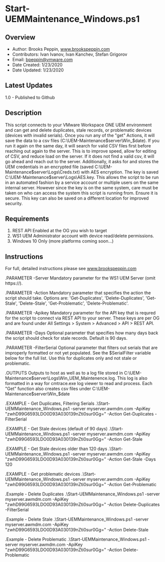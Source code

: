 # Start-UEMMaintenance_Windows.ps1

## Overview

* Author: Brooks Peppin, www.brookspeppin.com
* Contributors: Ivan Ivanov, Ivan Kanchev, Stefan Grigorov
* Email: bpeppin@vmware.com
* Date Created: 1/23/2020
* Date Updated: 1/23/2020


## Latest Updates
1.0 - Published to Github

## Description
  This script connects to your VMware Workspace ONE UEM environment and can get and delete duplicates, stale records, or problematic devices (devices with invalid serials). Once you run any of the "get" Actions, it will save the data to a csv files (C:\UEM-Maintenance\$server\Win_$date). If you run it again on the same day, it will search for valid CSV files first before reaching out again to the server. This is to improve speed, allow for editing of CSV, and reduce load on the server. If it does not find a valid csv, it will go ahead and reach out to the server. Additionally, it asks for and stores the UEM credentials in an encrypted file (saved C:\UEM-Maintenance\$server\Logs\Creds.txt) with AES encryption. The key is saved C:\UEM-Maintenance\$server\Logs\AES.key. This allows the script to be run in an automated fashion by a service account or multiple users on the same internal server. However since the key is on the same system, care must be taken on who can access the system this script is running from. Ensure it is secure. This key can also be saved on a different location for improved security.

## Requirements
1. REST API Enabled at the OG you wish to target
2. WS1 UEM Administrator account with device read/delete permissions. 
3. Windows 10 Only (more platforms coming soon...)

## Instructions

 For full, detailed instructions please see www.brookspeppin.com

.PARAMETER -Server
    Mandatory parameter for the WS1 UEM Server (omit https://). 

.PARAMETER -Action
	Mandatory parameter that specifies the action the script should take. Options are: 'Get-Duplicates', 'Delete-Duplicates', 'Get-Stale', 'Delete-Stale', 'Get-Problematic', 'Delete-Problematic'. 

.PARAMETER -Apikey
	Mandatory parameter for the API key that is requred for the script to connect via REST API to your server. These keys are per OG and are found under All Settings > System > Advanced > API > REST API.

.PARAMETER -Days
	Optional parameter that specifies how many days back the script should check for stale records. Default is 90 days.  

.PARAMETER -FilterSerial
	Optional parameter that filters out serials that are improperly formatted or not yet populated. See the $SerialFilter variable below for the full list. Use this for duplicates only and not stale or problematic.

.OUTPUTS
  Outputs to host as well as to a log file stored in C:\UEM-Maintenance\$server\Logs\Win_UEM_Maintenence.log. This log is also formatted in a way for cmtrace.exe log viewer to read and process. Each "Get" function also 
  creates csv files under C:\UEM-Maintenance\$server\Win_$date
  
.EXAMPLE - Get Duplicates, Filtering Serials
.\Start-UEMMaintenance_Windows.ps1 -server myserver.awmdm.com -ApiKey "zwhD99G6593LDO0D93A030139nZti0sur0Gg=" -Action Get-Duplicates -FilterSerial

.EXAMPLE - Get Stale devices (default of 90 days)
.\Start-UEMMaintenance_Windows.ps1 -server myserver.awmdm.com -ApiKey "zwhD99G6593LDO0D93A030139nZti0sur0Gg=" -Action Get-Stale

.EXAMPLE - Get Stale devices older than 120 days
.\Start-UEMMaintenance_Windows.ps1 -server myserver.awmdm.com -ApiKey "zwhD99G6593LDO0D93A030139nZti0sur0Gg=" -Action Get-Stale -Days 120

.EXAMPLE - Get problematic devices
.\Start-UEMMaintenance_Windows.ps1 -server myserver.awmdm.com -ApiKey "zwhD99G6593LDO0D93A030139nZti0sur0Gg=" -Action Get-Problematic

.Example - Delete Duplicates
.\Start-UEMMaintenance_Windows.ps1 -server myserver.awmdm.com -ApiKey "zwhD99G6593LDO0D93A030139nZti0sur0Gg="  -Action Delete-Duplicates -FilterSerial

.Example - Delete Stale
.\Start-UEMMaintenance_Windows.ps1 -server myserver.awmdm.com -ApiKey "zwhD99G6593LDO0D93A030139nZti0sur0Gg="  -Action Delete-Stale 

.Example - Delete Problematic
.\Start-UEMMaintenance_Windows.ps1 -server myserver.awmdm.com -ApiKey "zwhD99G6593LDO0D93A030139nZti0sur0Gg="  -Action Delete-Problematic